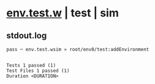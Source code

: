 # [env.test.w](../../../../../../examples/tests/sdk_tests/function/env.test.w) | test | sim

## stdout.log
```log
pass ─ env.test.wsim » root/env0/test:addEnvironment
 
 
Tests 1 passed (1)
Test Files 1 passed (1)
Duration <DURATION>
```

